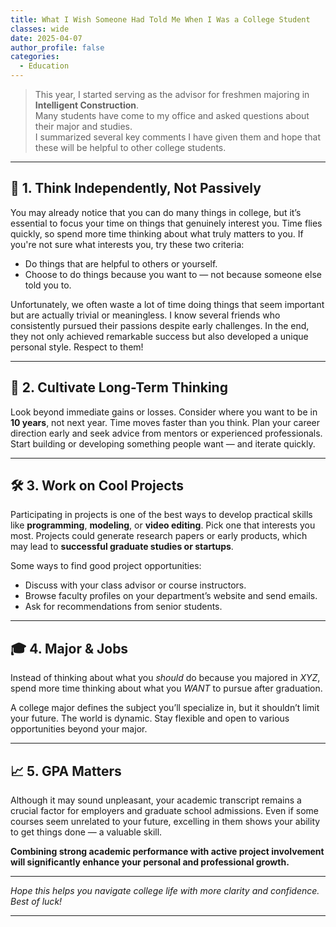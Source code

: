 ```yaml
---
title: What I Wish Someone Had Told Me When I Was a College Student
classes: wide
date: 2025-04-07
author_profile: false
categories: 
  - Education
---
```


> This year, I started serving as the advisor for freshmen majoring in **Intelligent Construction**.  
> Many students have come to my office and asked questions about their major and studies.  
> I summarized several key comments I have given them and hope that these will be helpful to other college students.

---

## 🧠 1. Think Independently, Not Passively

You may already notice that you can do many things in college, but it’s essential to focus your time on things that genuinely interest you. Time flies quickly, so spend more time thinking about what truly matters to you. If you're not sure what interests you, try these two criteria:

- Do things that are helpful to others or yourself.
- Choose to do things because you want to — not because someone else told you to.

Unfortunately, we often waste a lot of time doing things that seem important but are actually trivial or meaningless. I know several friends who consistently pursued their passions despite early challenges. In the end, they not only achieved remarkable success but also developed a unique personal style. Respect to them!

---

## 🌱 2. Cultivate Long-Term Thinking

Look beyond immediate gains or losses. Consider where you want to be in **10 years**, not next year. Time moves faster than you think. Plan your career direction early and seek advice from mentors or experienced professionals. Start building or developing something people want — and iterate quickly.

---

## 🛠 3. Work on Cool Projects

Participating in projects is one of the best ways to develop practical skills like **programming**, **modeling**, or **video editing**. Pick one that interests you most. Projects could generate research papers or early products, which may lead to **successful graduate studies or startups**.

Some ways to find good project opportunities:

- Discuss with your class advisor or course instructors.
- Browse faculty profiles on your department’s website and send emails.
- Ask for recommendations from senior students.

---

## 🎓 4. Major & Jobs

Instead of thinking about what you *should* do because you majored in *XYZ*, spend more time thinking about what you *WANT* to pursue after graduation.

A college major defines the subject you’ll specialize in, but it shouldn’t limit your future. The world is dynamic. Stay flexible and open to various opportunities beyond your major.

---

## 📈 5. GPA Matters

Although it may sound unpleasant, your academic transcript remains a crucial factor for employers and graduate school admissions. Even if some courses seem unrelated to your future, excelling in them shows your ability to get things done — a valuable skill.

**Combining strong academic performance with active project involvement will significantly enhance your personal and professional growth.**

---

*Hope this helps you navigate college life with more clarity and confidence. Best of luck!*



---



